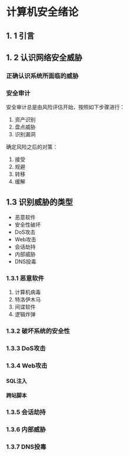# 计算机安全绪论

## 1. 1 引言

## 1. 2 认识网络安全威胁

### 正确认识系统所面临的威胁

### 安全审计

安全审计总是由风险评估开始，按照如下步骤进行：

1. 资产识别
2. 盘点威胁
3. 识别漏洞

确定风险之后的对策：

1. 接受
2. 规避
3. 转移
4. 缓解

## 1.3 识别威胁的类型

- 恶意软件
- 安全性破坏
- DoS攻击
- Web攻击
- 会话劫持
- 内部威胁
- DNS投毒

### 1.3.1 恶意软件

1. 计算机病毒
2. 特洛伊木马
3. 间谍软件
4. 逻辑炸弹

### 1.3.2 破坏系统的安全性

### 1.3.3 DoS攻击

### 1.3.4 Web攻击

#### SQL注入

#### 跨站脚本

### 1.3.5 会话劫持

### 1.3.6 内部威胁

### 1.3.7 DNS投毒
